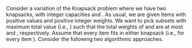 Consider a variation of the Knapsack problem where we have two knapsacks, with integer capacities and . As usual, we are given items with positive values and positive integer weights. We want to pick subsets with maximum total value (i.e., ) such that the total weights of and are at most and , respectively. Assume that every item fits in either knapsack (i.e., for every item ). Consider the following two algorithmic approaches.
